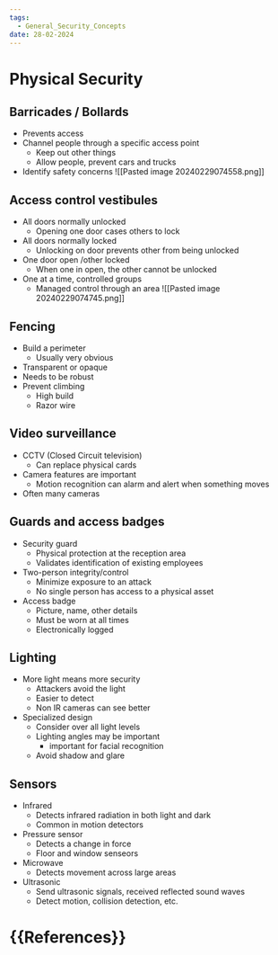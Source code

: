 ```yaml
---
tags:
  - General_Security_Concepts
date: 28-02-2024
---
```


# Physical Security
## Barricades / Bollards
- Prevents access
- Channel people through a specific access point
	- Keep out other things
	- Allow people, prevent cars and trucks
- Identify safety concerns
![[Pasted image 20240229074558.png]]
## Access control vestibules ##
- All doors normally unlocked
	- Opening one door cases others to lock
- All doors normally locked
	- Unlocking on door prevents other from being unlocked
- One door open /other locked
	- When one in open, the other cannot be unlocked
- One at a time, controlled groups
	- Managed control through an area
![[Pasted image 20240229074745.png]]
## Fencing ##
- Build a perimeter
	- Usually very obvious
- Transparent or opaque
- Needs to be robust 
- Prevent climbing
	- High build
	- Razor wire
## Video surveillance
- CCTV (Closed Circuit television)
	- Can replace physical cards
- Camera features are important
	- Motion recognition can alarm and alert when something moves
- Often many cameras
## Guards and access badges ##
- Security guard
	- Physical protection at the reception area
	- Validates identification of existing employees
- Two-person integrity/control
	- Minimize exposure to an attack
	- No single person has access to a physical asset
- Access badge
	- Picture, name, other details
	- Must be worn at all times
	- Electronically logged
## Lighting ##
- More light means more security
	- Attackers avoid the light
	- Easier to detect
	- Non IR cameras can see better
- Specialized design
	- Consider over all light levels
	- Lighting angles may be important
		- important for facial recognition
	- Avoid shadow  and glare
## Sensors ##
- Infrared
	- Detects infrared radiation in both light and dark
	- Common in motion detectors
- Pressure sensor
	- Detects a change in force
	- Floor and window senseors
- Microwave
	- Detects movement across large areas
- Ultrasonic
	- Send ultrasonic signals, received reflected sound waves
	- Detect motion, collision detection, etc.

# {{References}}
